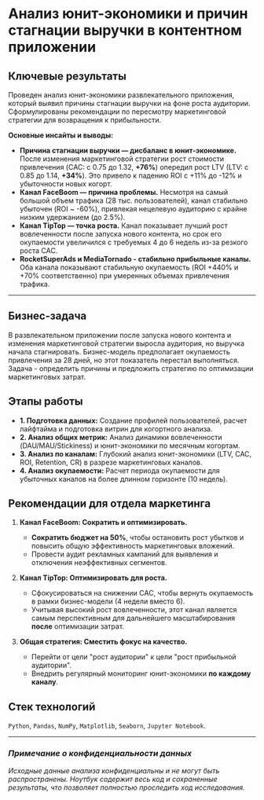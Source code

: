 # Анализ юнит-экономики и причин стагнации выручки в контентном приложении

## Ключевые результаты

Проведен анализ юнит-экономики развлекательного приложения, который выявил причины стагнации выручки на фоне роста аудитории. Сформулированы рекомендации по пересмотру маркетинговой стратегии для возвращения к прибыльности.

**Основные инсайты и выводы:**

- **Причина стагнации выручки — дисбаланс в юнит-экономике.** После изменения маркетинговой стратегии рост стоимости привлечения (CAC: с 0.75 до 1.32, **+76%**) опередил рост LTV (LTV: с 0.85 до 1.14, **+34%**). Это привело к падению ROI с +11% до -12% и убыточности новых когорт.
- **Канал FaceBoom — причина проблемы.** Несмотря на самый большой объем трафика (28 тыс. пользователей), канал стабильно убыточен (ROI ~ -60%), привлекая нецелевую аудиторию с крайне низким удержанием (до 2.5%).
- **Канал TipTop — точка роста.** Канал показывает лучший рост вовлеченности после запуска нового контента, но срок его окупаемости увеличился с требуемых 4 до 6 недель из-за резкого роста CAC.
- **RocketSuperAds и MediaTornado - стабильно прибыльные каналы.** Оба канала показывают стабильную окупаемость (ROI +440% и +70% соответственно) при умеренных объемах привлечения трафика.

---

## Бизнес-задача

В развлекательном приложении после запуска нового контента и изменения маркетинговой стратегии выросла аудитория, но выручка начала стагнировать. Бизнес-модель предполагает окупаемость привлечения за 28 дней, но этот показатель перестал выполняться. Задача - определить причины и предложить стратегию по оптимизации маркетинговых затрат.

## Этапы работы

- **1. Подготовка данных:** Создание профилей пользователей, расчет лайфтайма и подготовка витрин для когортного анализа.
- **2. Анализ общих метрик:** Анализ динамики вовлеченности (DAU/MAU/Stickiness) и юнит-экономики по месячным когортам.
- **3. Анализ по каналам:** Глубокий анализ юнит-экономики (LTV, CAC, ROI, Retention, CR) в разрезе маркетинговых каналов.
- **4. Анализ окупаемости:** Расчет периода окупаемости для убыточных каналов на более длинном горизонте (10 недель).

## Рекомендации для отдела маркетинга

1. **Канал FaceBoom: Сократить и оптимизировать.**
    - **Сократить бюджет на 50%**, чтобы остановить рост убытков и повысить общую эффективность маркетинговых вложений.
    - Провести аудит рекламных кампаний для выявления и отключения неэффективных сегментов.

2. **Канал TipTop: Оптимизировать для роста.**
    - Сфокусироваться на снижении CAC, чтобы вернуть окупаемость в рамки бизнес-модели (4 недели вместо 6).
    - Учитывая высокий рост вовлеченности, этот канал является самым перспективным для дальнейшего масштабирования **после** оптимизации затрат.

3. **Общая стратегия: Сместить фокус на качество.**
    - Перейти от цели "рост аудитории" к цели "рост прибыльной аудитории".
    - Внедрить регулярный мониторинг юнит-экономики **по каждому каналу**.

## Стек технологий

`Python`, `Pandas`, `NumPy`, `Matplotlib`, `Seaborn`, `Jupyter Notebook`.

---

### *Примечание о конфиденциальности данных*

*Исходные данные анализа конфиденциальны и не могут быть распространены. Ноутбук содержит весь код и сохраненные результаты, что позволяет полностью проследить ход исследования.*
